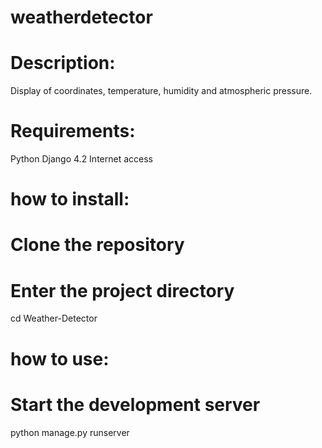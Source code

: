 # weatherdetector

# Description:

Display of coordinates, temperature, humidity and atmospheric pressure.

# Requirements:

Python
Django 4.2
Internet access

# how to install:

# Clone the repository

# Enter the project directory
cd Weather-Detector


# how to use:
# Start the development server
python manage.py runserver
